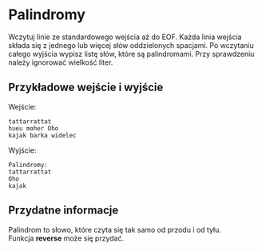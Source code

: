 # Palindromy
Wczytuj linie ze standardowego wejścia aż do EOF. Każda linia wejścia składa
się z jednego lub więcej słów oddzielonych spacjami. Po wczytaniu całego
wyjścia wypisz listę słów, które są palindromami. Przy sprawdzeniu należy
ignorować wielkość liter.

## Przykładowe wejście i wyjście
Wejście:
````
tattarrattat
hueu moher Oho
kajak barka widelec
````
Wyjście:
````
Palindromy:
tattarrattat
Oho
kajak
````

## Przydatne informacje
Palindrom to słowo, które czyta się tak samo od przodu i od tyłu.  
Funkcja **reverse** może się przydać.
